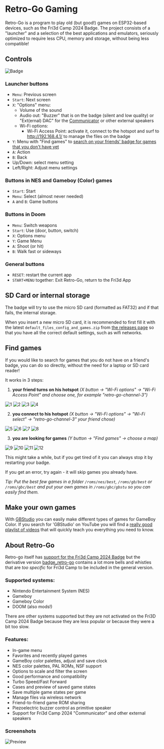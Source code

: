 # Retro-Go Gaming

Retro-Go is a program to play old (but good!) games on ESP32-based devices, such as the Fri3d Camp 2024 Badge.
The project consists of a "launcher" and a selection of the best applications and emulators, seriously optimized to require less CPU, memory and storage, without being less compatible!

## Controls

![Badge](Badge_Front.png)

### Launcher buttons

- `Menu`: Previous screen
- `Start`: Next screen
- `X`: "Options" menu:
	- Volume of the sound
	- Audio out: "Buzzer" that is on the badge (silent and low quality) or "Ext(ernal) DAC" for the [Communicator](../communicator/) or other external speakers
	- Wi-Fi options:
		- Wi-Fi Access Point: activate it, connect to the hotspot and surf to http://192.168.4.1/ to manage the files on the badge
- `Y`: Menu with "Find games" to [search on your friends' badge for games that you don't have yet](#find-games)
- `A`: Action
- `B`: Back
- Up/Down: select menu setting
- Left/Right: Adjust menu settings

### Buttons in NES and Gameboy (Color) games

- `Start`: Start
- `Menu`: Select (almost never needed)
- `A` and `B`: Game buttons

### Buttons in Doom

- `Menu`: Switch weapons
- `Start`: Use (door, button, switch)
- `X`: Options menu
- `Y`: Game Menu
- `A`: Shoot (or hit)
- `B`: Walk fast or sideways

### General buttons

- `RESET`: restart the current app
- `START+MENU` together: Exit Retro-Go, return to the Fri3d App

## SD Card or internal storage

The badge will try to use the micro SD card (formatted as FAT32) and if that fails, the internal storage.

When you insert a new micro SD card, it is recommended to first fill it with the latest `default_files_config_and_games.zip` from [the releases page](https://github.com/Fri3dCamp/badge_retro-go/releases) so that you have all the correct default settings, such as wifi networks.

## Find games

If you would like to search for games that you do not have on a friend's badge, you can do so directly, without the need for a laptop or SD card reader!

It works in 3 steps:

1) **your friend turns on his hotspot** *(X button -> "Wi-Fi options" -> "Wi-Fi Access Point" and choose one, for example "retro-go-channel-3")*

![1](find-games/IMG_20240815_085800164_HDR.jpg)
![2](find-games/IMG_20240815_085813691.jpg)
![3](find-games/IMG_20240815_085830461_HDR.jpg)
![4](find-games/IMG_20240815_085843882.jpg)

2) **you connect to his hotspot** *(X button -> "Wi-Fi options" -> "Wi-Fi select" -> "retro-go-channel-3" your friend chose)*

![5](find-games/IMG_20240815_085935971_HDR.jpg)
![6](find-games/IMG_20240815_085945370_HDR.jpg)
![7](find-games/IMG_20240815_085955785_HDR.jpg)
![8](find-games/IMG_20240815_085955786.jpg)

3) **you are looking for games** *(Y button -> "Find games" -> choose a map)*

![9](find-games/IMG_20240815_090013986.jpg)
![10](find-games/IMG_20240815_090021780.jpg)
![11](find-games/IMG_20240815_090101521_HDR.jpg)
![12](find-games/IMG_20240815_090132268.jpg)

This might take a while, but if you get tired of it you can always stop it by restarting your badge.

If you get an error, try again - it will skip games you already have.

*Tip: Put the best few games in a folder `/roms/nes/best`, `/roms/gb/best` or `/roms/gbc/best` and put your own games in `/roms/gbc/gbstu` so you can easily find them.*

## Make your own games

With [GBStudio](https://www.gbstudio.dev/) you can easily make different types of games for GameBoy Color. If you search for 'GBStudio' on YouTube you will find a [really good playlist of videos](https://www.youtube.com/watch?v=hNXlV2tt7eE&list=PLmac3HPrav--Q4QKUVknwwMSNk1YECFKT) that will quickly teach you everything you need to know.

## About Retro-Go

Retro-go itself has [support for the Fri3d Camp 2024 Badge](https://github.com/ducalex/retro-go/tree/dev/components/retro-go/targets/fri3d-2024) but the derivative version [badge_retro-go](https://github.com/Fri3dCamp/badge_retro-go) contains a lot more bells and whistles that are *too specific* for Fri3d Camp to be included in the general version.

### Supported systems:

- Nintendo Entertainment System (NES)
- Gameboy
- Gameboy Color
- DOOM (also mods!)

There are other systems supported but they are not activated on the Fri3D Camp 2024 Badge because they are less popular or because they were a bit too slow.

### Features:
- In-game menu
- Favorites and recently played games
- GameBoy color palettes, adjust and save clock
- NES color palettes, PAL ROMs, NSF support
- Options to scale and filter the screen
- Good performance and compatibility
- Turbo Speed/Fast Forward
- Cases and preview of saved game states
- Save multiple game states per game
- Manage files via wireless network
- Friend-to-friend game ROM sharing
- Piezoelectric buzzer control as primitive speaker
- Support for Fri3d Camp 2024 "Communicator" and other external speakers

### Screenshots

![Preview](retro-go-preview.jpg)
